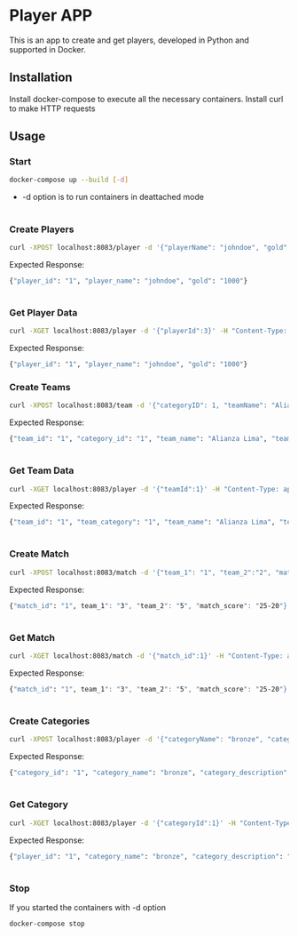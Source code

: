 # Player APP

This is an app to create and get players, developed in Python and supported in Docker.

## Installation

Install docker-compose to execute all the necessary containers. 
Install curl to make HTTP requests

## Usage
### Start
```bash
docker-compose up --build [-d] 
```
- -d option is to run containers in deattached mode
#
### Create Players
```bash
curl -XPOST localhost:8083/player -d '{"playerName": "johndoe", "gold":"1000"}' -H "Content-Type: application/json"
```
Expected Response:
```bash
{"player_id": "1", "player_name": "johndoe", "gold": "1000"}
```

#
### Get Player Data
```bash
curl -XGET localhost:8083/player -d '{"playerId":3}' -H "Content-Type: application/json"  
```
Expected Response:
```bash
{"player_id": "1", "player_name": "johndoe", "gold": "1000"}
```

### Create Teams
```bash
curl -XPOST localhost:8083/team -d '{"categoryID": 1, "teamName": "Alianza Lima", "teamDescription":"Club Alianza Lima 1901"}' -H "Content-Type: application/json"
```
Expected Response:
```bash
{"team_id": "1", "category_id": "1", "team_name": "Alianza Lima", "team_description": "Club Alianza Lima 1901"}
```

#
### Get Team Data
```bash
curl -XGET localhost:8083/player -d '{"teamId":1}' -H "Content-Type: application/json"  
```
Expected Response:
```bash
{"team_id": "1", "team_category": "1", "team_name": "Alianza Lima", "team_descrption": "Club Alianza Lima 1901"}
```

#
### Create Match
```bash
curl -XPOST localhost:8083/match -d '{"team_1": "1", "team_2":"2", "match_score": "25-20"}' -H "Content-Type: application/json"
```
Expected Response:
```bash
{"match_id": "1", team_1": "3", "team_2": "5", "match_score": "25-20"}
```

#
### Get Match
```bash
curl -XGET localhost:8083/match -d '{"match_id":1}' -H "Content-Type: application/json"  
```
Expected Response:
```bash
{"match_id": "1", team_1": "3", "team_2": "5", "match_score": "25-20"}
```

#
### Create Categories
```bash
curl -XPOST localhost:8083/player -d '{"categoryName": "bronze", "categoryDescription":"Lowest Category Type"}' -H "Content-Type: application/json"
```
Expected Response:
```bash
{"category_id": "1", "category_name": "bronze", "category_description": "Lowest Category Type"}
```

#
### Get Category
```bash
curl -XGET localhost:8083/player -d '{"categoryId":1}' -H "Content-Type: application/json"  
```
Expected Response:
```bash
{"player_id": "1", "category_name": "bronze", "category_description": "Lowest Category Type"}
```
#
### Stop
If you started the containers with -d option
```bash
docker-compose stop
```
